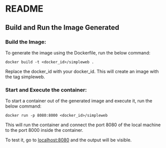 # README
## Build and Run the Image Generated

### Build the Image:
To generate the image using the Dockerfile, run the below command:

`docker build -t <docker_id>/simpleweb .`

Replace the docker_id with your docker_id. This will create an image with the tag simpleweb.

### Start and Execute the container:
To start a container out of the generated image and execute it, run the below command:

`docker run -p 8080:8000 <docker_id>/simpleweb`

This will run the container and connect the port 8080 of the local machine to the port 8000 inside the container.

To test it, go to [localhost:8080](http://localhost:8080/) and the output will be visible.
